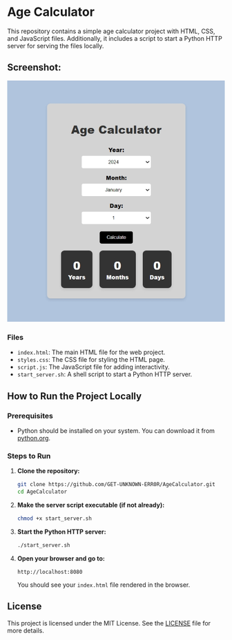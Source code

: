 # Age Calculator

This repository contains a simple age calculator project with HTML, CSS, and JavaScript files. Additionally, it includes a script to start a Python HTTP server for serving the files locally.
## Screenshot:
![Screenshot of the Web Project](sample_img.jpeg)


### Files

- `index.html`: The main HTML file for the web project.
- `styles.css`: The CSS file for styling the HTML page.
- `script.js`: The JavaScript file for adding interactivity.
- `start_server.sh`: A shell script to start a Python HTTP server.

## How to Run the Project Locally

### Prerequisites

- Python should be installed on your system. You can download it from [python.org](https://www.python.org/downloads/).

### Steps to Run

1. **Clone the repository:**

    ```sh
    git clone https://github.com/GET-UNKNOWN-ERR0R/AgeCalculator.git
    cd AgeCalculator
    ```

2. **Make the server script executable (if not already):**

    ```sh
    chmod +x start_server.sh
    ```

3. **Start the Python HTTP server:**

    ```sh
    ./start_server.sh
    ```

4. **Open your browser and go to:**

    ```
    http://localhost:8080
    ```

    You should see your `index.html` file rendered in the browser.


## License

This project is licensed under the MIT License. See the [LICENSE](LICENSE) file for more details.
